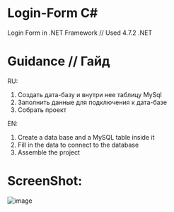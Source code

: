 # Login-Form C# 
Login Form in .NET Framework // Used 4.7.2 .NET 

# Guidance // Гайд

RU:
1. Создать дата-базу и внутри нее таблицу MySql
2. Заполнить данные для подключения к дата-базе 
3. Собрать проект

EN:
1. Create a data base and a MySQL table inside it
2. Fill in the data to connect to the database 
3. Assemble the project

# ScreenShot:
![image](https://github.com/user-attachments/assets/31811aaa-3252-404f-baab-cca874ef42cd)
